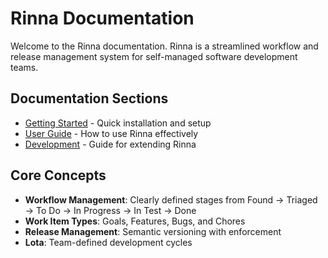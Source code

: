 # Rinna Documentation

Welcome to the Rinna documentation. Rinna is a streamlined workflow and release management system for self-managed software development teams.

## Documentation Sections

- [Getting Started](getting-started/README.md) - Quick installation and setup
- [User Guide](user-guide/README.md) - How to use Rinna effectively
- [Development](development/README.md) - Guide for extending Rinna

## Core Concepts

- **Workflow Management**: Clearly defined stages from Found → Triaged → To Do → In Progress → In Test → Done
- **Work Item Types**: Goals, Features, Bugs, and Chores
- **Release Management**: Semantic versioning with enforcement
- **Lota**: Team-defined development cycles